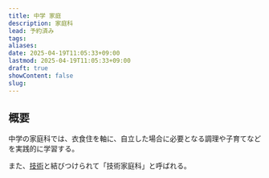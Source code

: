 ```yaml
---
title: 中学 家庭
description: 家庭科
lead: 予約済み
tags: 
aliases: 
date: 2025-04-19T11:05:33+09:00
lastmod: 2025-04-19T11:05:33+09:00
draft: true
showContent: false
slug:
---
```

## 概要
中学の家庭科では、衣食住を軸に、自立した場合に必要となる調理や子育てなどを実践的に学習する。

また、[技術](../technologies/技術.md)と結びつけられて「技術家庭科」と呼ばれる。